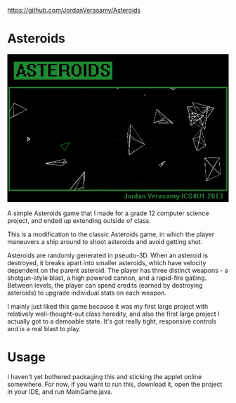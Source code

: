 https://github.com/JordanVerasamy/Asteroids

Asteroids
=========

![Mainscreen image](https://github.com/JordanVerasamy/Asteroids/blob/master/jordanasteroids/mainscreen.jpg)

A simple Asteroids game that I made for a grade 12 computer science project, and ended up extending outside of class.

This is a modification to the classic Asteroids game, in which the player maneuvers a ship around to shoot asteroids and avoid getting shot.

Asteroids are randomly generated in pseudo-3D. When an asteroid is destroyed, it breaks apart into smaller asteroids, which have velocity dependent on the parent asteroid. The player has three distinct weapons - a shotgun-style blast, a high powered cannon, and a rapid-fire gatling. Between levels, the player can spend credits (earned by destroying asteroids) to upgrade individual stats on each weapon.

I mainly just liked this game because it was my first large project with relatively well-thought-out class heredity, and also the first large project I actually got to a demoable state. It's got really tight, responsive controls and is a real blast to play.

Usage
=====

I haven't yet bothered packaging this and sticking the applet online somewhere. For now, if you want to run this, download it, open the project in your IDE, and run MainGame.java.
